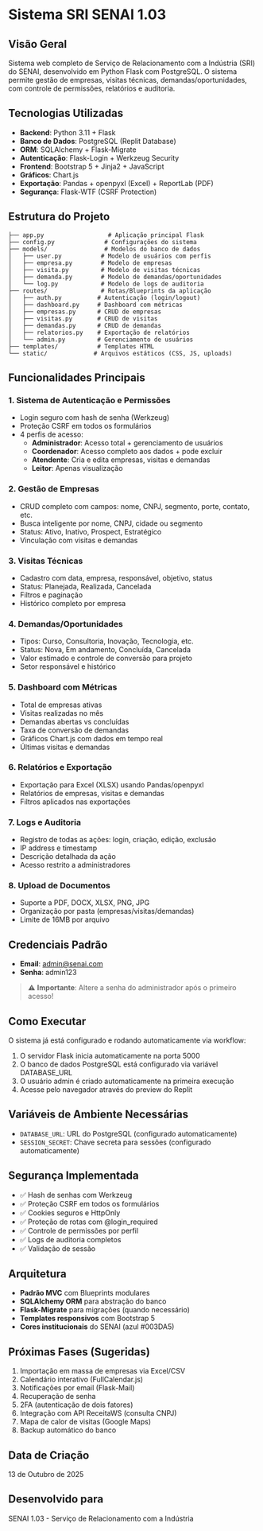 # Sistema SRI SENAI 1.03

## Visão Geral
Sistema web completo de Serviço de Relacionamento com a Indústria (SRI) do SENAI, desenvolvido em Python Flask com PostgreSQL. O sistema permite gestão de empresas, visitas técnicas, demandas/oportunidades, com controle de permissões, relatórios e auditoria.

## Tecnologias Utilizadas
- **Backend**: Python 3.11 + Flask
- **Banco de Dados**: PostgreSQL (Replit Database)
- **ORM**: SQLAlchemy + Flask-Migrate
- **Autenticação**: Flask-Login + Werkzeug Security
- **Frontend**: Bootstrap 5 + Jinja2 + JavaScript
- **Gráficos**: Chart.js
- **Exportação**: Pandas + openpyxl (Excel) + ReportLab (PDF)
- **Segurança**: Flask-WTF (CSRF Protection)

## Estrutura do Projeto
```
├── app.py                  # Aplicação principal Flask
├── config.py              # Configurações do sistema
├── models/                # Modelos do banco de dados
│   ├── user.py           # Modelo de usuários com perfis
│   ├── empresa.py        # Modelo de empresas
│   ├── visita.py         # Modelo de visitas técnicas
│   ├── demanda.py        # Modelo de demandas/oportunidades
│   └── log.py            # Modelo de logs de auditoria
├── routes/               # Rotas/Blueprints da aplicação
│   ├── auth.py          # Autenticação (login/logout)
│   ├── dashboard.py     # Dashboard com métricas
│   ├── empresas.py      # CRUD de empresas
│   ├── visitas.py       # CRUD de visitas
│   ├── demandas.py      # CRUD de demandas
│   ├── relatorios.py    # Exportação de relatórios
│   └── admin.py         # Gerenciamento de usuários
├── templates/           # Templates HTML
└── static/             # Arquivos estáticos (CSS, JS, uploads)
```

## Funcionalidades Principais

### 1. Sistema de Autenticação e Permissões
- Login seguro com hash de senha (Werkzeug)
- Proteção CSRF em todos os formulários
- 4 perfis de acesso:
  - **Administrador**: Acesso total + gerenciamento de usuários
  - **Coordenador**: Acesso completo aos dados + pode excluir
  - **Atendente**: Cria e edita empresas, visitas e demandas
  - **Leitor**: Apenas visualização

### 2. Gestão de Empresas
- CRUD completo com campos: nome, CNPJ, segmento, porte, contato, etc.
- Busca inteligente por nome, CNPJ, cidade ou segmento
- Status: Ativo, Inativo, Prospect, Estratégico
- Vinculação com visitas e demandas

### 3. Visitas Técnicas
- Cadastro com data, empresa, responsável, objetivo, status
- Status: Planejada, Realizada, Cancelada
- Filtros e paginação
- Histórico completo por empresa

### 4. Demandas/Oportunidades
- Tipos: Curso, Consultoria, Inovação, Tecnologia, etc.
- Status: Nova, Em andamento, Concluída, Cancelada
- Valor estimado e controle de conversão para projeto
- Setor responsável e histórico

### 5. Dashboard com Métricas
- Total de empresas ativas
- Visitas realizadas no mês
- Demandas abertas vs concluídas
- Taxa de conversão de demandas
- Gráficos Chart.js com dados em tempo real
- Últimas visitas e demandas

### 6. Relatórios e Exportação
- Exportação para Excel (XLSX) usando Pandas/openpyxl
- Relatórios de empresas, visitas e demandas
- Filtros aplicados nas exportações

### 7. Logs e Auditoria
- Registro de todas as ações: login, criação, edição, exclusão
- IP address e timestamp
- Descrição detalhada da ação
- Acesso restrito a administradores

### 8. Upload de Documentos
- Suporte a PDF, DOCX, XLSX, PNG, JPG
- Organização por pasta (empresas/visitas/demandas)
- Limite de 16MB por arquivo

## Credenciais Padrão
- **Email**: admin@senai.com
- **Senha**: admin123

> ⚠️ **Importante**: Altere a senha do administrador após o primeiro acesso!

## Como Executar
O sistema já está configurado e rodando automaticamente via workflow:
1. O servidor Flask inicia automaticamente na porta 5000
2. O banco de dados PostgreSQL está configurado via variável DATABASE_URL
3. O usuário admin é criado automaticamente na primeira execução
4. Acesse pelo navegador através do preview do Replit

## Variáveis de Ambiente Necessárias
- `DATABASE_URL`: URL do PostgreSQL (configurado automaticamente)
- `SESSION_SECRET`: Chave secreta para sessões (configurado automaticamente)

## Segurança Implementada
- ✅ Hash de senhas com Werkzeug
- ✅ Proteção CSRF em todos os formulários
- ✅ Cookies seguros e HttpOnly
- ✅ Proteção de rotas com @login_required
- ✅ Controle de permissões por perfil
- ✅ Logs de auditoria completos
- ✅ Validação de sessão

## Arquitetura
- **Padrão MVC** com Blueprints modulares
- **SQLAlchemy ORM** para abstração do banco
- **Flask-Migrate** para migrações (quando necessário)
- **Templates responsivos** com Bootstrap 5
- **Cores institucionais** do SENAI (azul #003DA5)

## Próximas Fases (Sugeridas)
1. Importação em massa de empresas via Excel/CSV
2. Calendário interativo (FullCalendar.js)
3. Notificações por email (Flask-Mail)
4. Recuperação de senha
5. 2FA (autenticação de dois fatores)
6. Integração com API ReceitaWS (consulta CNPJ)
7. Mapa de calor de visitas (Google Maps)
8. Backup automático do banco

## Data de Criação
13 de Outubro de 2025

## Desenvolvido para
SENAI 1.03 - Serviço de Relacionamento com a Indústria

